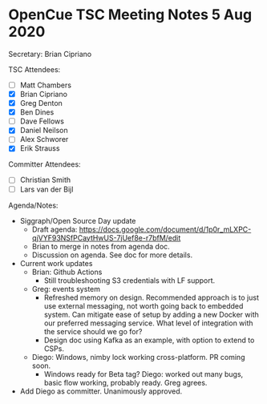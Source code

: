 # OpenCue TSC Meeting Notes 5 Aug 2020

Secretary: Brian Cipriano

TSC Attendees:
* [ ] Matt Chambers
* [x] Brian Cipriano
* [x] Greg Denton
* [x] Ben Dines
* [ ] Dave Fellows
* [x] Daniel Neilson
* [ ] Alex Schworer
* [x] Erik Strauss

Committer Attendees:
* [ ] Christian Smith
* [ ] Lars van der Bijl

Agenda/Notes:
* Siggraph/Open Source Day update
   * Draft agenda:
     https://docs.google.com/document/d/1p0r_mLXPC-qjVYF93NSfPCaytHwUS-7jUef8e-r7bfM/edit 
   * Brian to merge in notes from agenda doc.
   * Discussion on agenda. See doc for more details.
* Current work updates
   * Brian: Github Actions
      * Still troubleshooting S3 credentials with LF support.
   * Greg: events system
      * Refreshed memory on design. Recommended approach is to just use external messaging, not
        worth going back to embedded system. Can mitigate ease of setup by adding a new Docker with
        our preferred messaging service. What level of integration with the service should we go
        for?
      * Design doc using Kafka as an example, with option to extend to CSPs.
   * Diego: Windows, nimby lock working cross-platform. PR coming soon.
      * Windows ready for Beta tag? Diego: worked out many bugs, basic flow working, probably ready.
        Greg agrees.
* Add Diego as committer. Unanimously approved.
